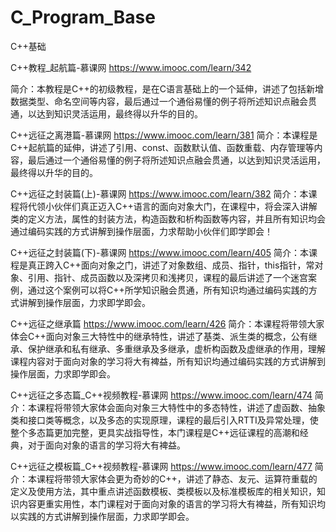 # C_Program_Base
C++基础

C++教程_起航篇-慕课网 https://www.imooc.com/learn/342

简介：本教程是C++的初级教程，是在C语言基础上的一个延伸，讲述了包括新增数据类型、命名空间等内容，最后通过一个通俗易懂的例子将所述知识点融会贯通，以达到知识灵活运用，最终得以升华的目的。

C++远征之离港篇-慕课网 https://www.imooc.com/learn/381
简介：本课程是C++起航篇的延伸，讲述了引用、const、函数默认值、函数重载、内存管理等内容，最后通过一个通俗易懂的例子将所述知识点融会贯通，以达到知识灵活运用，最终得以升华的目的。

C++远征之封装篇(上)-慕课网 https://www.imooc.com/learn/382
简介：本课程将代领小伙伴们真正迈入C++语言的面向对象大门，在课程中，将会深入讲解类的定义方法，属性的封装方法，构造函数和析构函数等内容，并且所有知识均会通过编码实践的方式讲解到操作层面，力求帮助小伙伴们即学即会！

C++远征之封装篇(下)-慕课网 https://www.imooc.com/learn/405
简介：本课程是真正跨入C++面向对象之门，讲述了对象数组、成员、指针，this指针，常对象、引用、指针、成员函数以及深拷贝和浅拷贝，课程的最后讲述了一个迷宫案例，通过这个案例可以将C++所学知识融会贯通，所有知识均通过编码实践的方式讲解到操作层面，力求即学即会。

C++远征之继承篇 https://www.imooc.com/learn/426
简介：本课程将带领大家体会C++面向对象三大特性中的继承特性，讲述了基类、派生类的概念，公有继承、保护继承和私有继承、多重继承及多继承，虚析构函数及虚继承的作用，理解课程内容对于面向对象的学习将大有裨益，所有知识均通过编码实践的方式讲解到操作层面，力求即学即会。


C++远征之多态篇_C++视频教程-慕课网 https://www.imooc.com/learn/474
简介：本课程将带领大家体会面向对象三大特性中的多态特性，讲述了虚函数、抽象类和接口类等概念，以及多态的实现原理，课程的最后引入RTTI及异常处理，使整个多态篇更加完整，更具实战指导性，本门课程是C++远征课程的高潮和经典，对于面向对象的语言的学习将大有裨益。


C++远征之模板篇_C++视频教程-慕课网 https://www.imooc.com/learn/477
简介：本课程将带领大家体会更为奇妙的C++，讲述了静态、友元、运算符重载的定义及使用方法，其中重点讲述函数模板、类模板以及标准模板库的相关知识，知识内容更重实用性，本门课程对于面向对象的语言的学习将大有裨益，所有知识均以实践的方式讲解到操作层面，力求即学即会。
